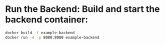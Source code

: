 # Run the Backend: Build and start the backend container:

```bash
docker build -t example-backend .
docker run -d -p 8080:8080 example-backend
```